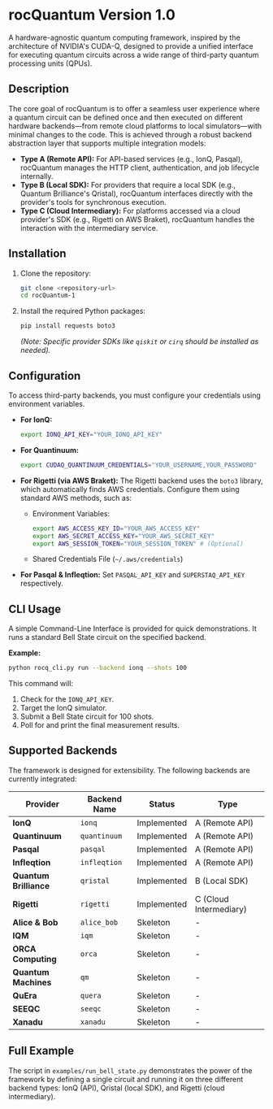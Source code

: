 # rocQuantum Version 1.0

A hardware-agnostic quantum computing framework, inspired by the architecture of NVIDIA's CUDA-Q, designed to provide a unified interface for executing quantum circuits across a wide range of third-party quantum processing units (QPUs).

## Description

The core goal of rocQuantum is to offer a seamless user experience where a quantum circuit can be defined once and then executed on different hardware backends—from remote cloud platforms to local simulators—with minimal changes to the code. This is achieved through a robust backend abstraction layer that supports multiple integration models:

*   **Type A (Remote API):** For API-based services (e.g., IonQ, Pasqal), rocQuantum manages the HTTP client, authentication, and job lifecycle internally.
*   **Type B (Local SDK):** For providers that require a local SDK (e.g., Quantum Brilliance's Qristal), rocQuantum interfaces directly with the provider's tools for synchronous execution.
*   **Type C (Cloud Intermediary):** For platforms accessed via a cloud provider's SDK (e.g., Rigetti on AWS Braket), rocQuantum handles the interaction with the intermediary service.

## Installation

1.  Clone the repository:
    ```bash
    git clone <repository-url>
    cd rocQuantum-1
    ```

2.  Install the required Python packages:
    ```bash
    pip install requests boto3
    ```
    *(Note: Specific provider SDKs like `qiskit` or `cirq` should be installed as needed).*

## Configuration

To access third-party backends, you must configure your credentials using environment variables.

*   **For IonQ:**
    ```bash
    export IONQ_API_KEY="YOUR_IONQ_API_KEY"
    ```

*   **For Quantinuum:**
    ```bash
    export CUDAQ_QUANTINUUM_CREDENTIALS="YOUR_USERNAME,YOUR_PASSWORD"
    ```

*   **For Rigetti (via AWS Braket):**
    The Rigetti backend uses the `boto3` library, which automatically finds AWS credentials. Configure them using standard AWS methods, such as:
    *   Environment Variables:
        ```bash
        export AWS_ACCESS_KEY_ID="YOUR_AWS_ACCESS_KEY"
        export AWS_SECRET_ACCESS_KEY="YOUR_AWS_SECRET_KEY"
        export AWS_SESSION_TOKEN="YOUR_SESSION_TOKEN" # (Optional)
        ```
    *   Shared Credentials File (`~/.aws/credentials`)

*   **For Pasqal & Infleqtion:**
    Set `PASQAL_API_KEY` and `SUPERSTAQ_API_KEY` respectively.

## CLI Usage

A simple Command-Line Interface is provided for quick demonstrations. It runs a standard Bell State circuit on the specified backend.

**Example:**

```bash
python rocq_cli.py run --backend ionq --shots 100
```

This command will:
1.  Check for the `IONQ_API_KEY`.
2.  Target the IonQ simulator.
3.  Submit a Bell State circuit for 100 shots.
4.  Poll for and print the final measurement results.

## Supported Backends

The framework is designed for extensibility. The following backends are currently integrated:

| Provider           | Backend Name | Status      | Type              |
| ------------------ | ------------ | ----------- | ----------------- |
| **IonQ**           | `ionq`       | Implemented | A (Remote API)    |
| **Quantinuum**     | `quantinuum` | Implemented | A (Remote API)    |
| **Pasqal**         | `pasqal`     | Implemented | A (Remote API)    |
| **Infleqtion**     | `infleqtion` | Implemented | A (Remote API)    |
| **Quantum Brilliance** | `qristal`    | Implemented | B (Local SDK)     |
| **Rigetti**        | `rigetti`    | Implemented | C (Cloud Intermediary)|
| **Alice & Bob**    | `alice_bob`  | Skeleton    | -                 |
| **IQM**            | `iqm`        | Skeleton    | -                 |
| **ORCA Computing** | `orca`       | Skeleton    | -                 |
| **Quantum Machines**| `qm`         | Skeleton    | -                 |
| **QuEra**          | `quera`      | Skeleton    | -                 |
| **SEEQC**          | `seeqc`      | Skeleton    | -                 |
| **Xanadu**         | `xanadu`     | Skeleton    | -                 |

## Full Example

The script in `examples/run_bell_state.py` demonstrates the power of the framework by defining a single circuit and running it on three different backend types: IonQ (API), Qristal (local SDK), and Rigetti (cloud intermediary).
